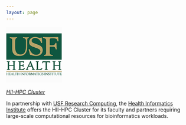 ```yaml
---
layout: page
---
```


<img src="images/usf-hii-logo.png" border="0" width="30%" height="30%" />
<br/>

*[HII-HPC Cluster](pages/hii-hpc.html)*

In partnership with [USF Research Computing](http://www.usf.edu/it/research-computing/),
the [Health Informatics Institute](http://www.hii.usf.edu)
offers the HII-HPC Cluster for its faculty and partners requiring
large-scale computational resources for bioinformatics workloads.
